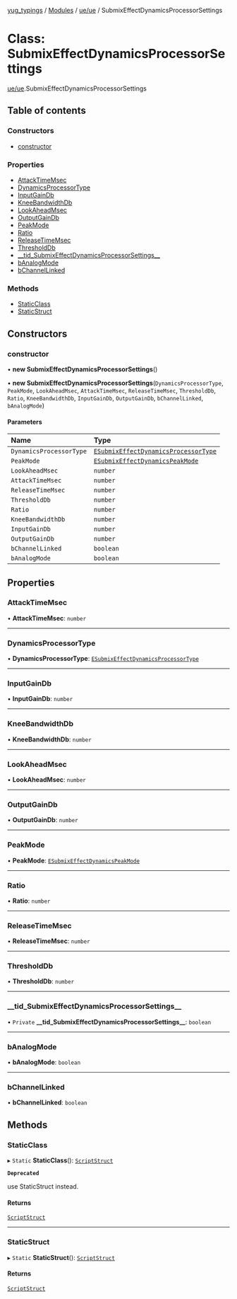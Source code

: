 [yug_typings](../README.md) / [Modules](../modules.md) / [ue/ue](../modules/ue_ue.md) / SubmixEffectDynamicsProcessorSettings

# Class: SubmixEffectDynamicsProcessorSettings

[ue/ue](../modules/ue_ue.md).SubmixEffectDynamicsProcessorSettings

## Table of contents

### Constructors

- [constructor](ue_ue.SubmixEffectDynamicsProcessorSettings.md#constructor)

### Properties

- [AttackTimeMsec](ue_ue.SubmixEffectDynamicsProcessorSettings.md#attacktimemsec)
- [DynamicsProcessorType](ue_ue.SubmixEffectDynamicsProcessorSettings.md#dynamicsprocessortype)
- [InputGainDb](ue_ue.SubmixEffectDynamicsProcessorSettings.md#inputgaindb)
- [KneeBandwidthDb](ue_ue.SubmixEffectDynamicsProcessorSettings.md#kneebandwidthdb)
- [LookAheadMsec](ue_ue.SubmixEffectDynamicsProcessorSettings.md#lookaheadmsec)
- [OutputGainDb](ue_ue.SubmixEffectDynamicsProcessorSettings.md#outputgaindb)
- [PeakMode](ue_ue.SubmixEffectDynamicsProcessorSettings.md#peakmode)
- [Ratio](ue_ue.SubmixEffectDynamicsProcessorSettings.md#ratio)
- [ReleaseTimeMsec](ue_ue.SubmixEffectDynamicsProcessorSettings.md#releasetimemsec)
- [ThresholdDb](ue_ue.SubmixEffectDynamicsProcessorSettings.md#thresholddb)
- [\_\_tid\_SubmixEffectDynamicsProcessorSettings\_\_](ue_ue.SubmixEffectDynamicsProcessorSettings.md#__tid_submixeffectdynamicsprocessorsettings__)
- [bAnalogMode](ue_ue.SubmixEffectDynamicsProcessorSettings.md#banalogmode)
- [bChannelLinked](ue_ue.SubmixEffectDynamicsProcessorSettings.md#bchannellinked)

### Methods

- [StaticClass](ue_ue.SubmixEffectDynamicsProcessorSettings.md#staticclass)
- [StaticStruct](ue_ue.SubmixEffectDynamicsProcessorSettings.md#staticstruct)

## Constructors

### constructor

• **new SubmixEffectDynamicsProcessorSettings**()

• **new SubmixEffectDynamicsProcessorSettings**(`DynamicsProcessorType`, `PeakMode`, `LookAheadMsec`, `AttackTimeMsec`, `ReleaseTimeMsec`, `ThresholdDb`, `Ratio`, `KneeBandwidthDb`, `InputGainDb`, `OutputGainDb`, `bChannelLinked`, `bAnalogMode`)

#### Parameters

| Name | Type |
| :------ | :------ |
| `DynamicsProcessorType` | [`ESubmixEffectDynamicsProcessorType`](../enums/ue_ue.ESubmixEffectDynamicsProcessorType.md) |
| `PeakMode` | [`ESubmixEffectDynamicsPeakMode`](../enums/ue_ue.ESubmixEffectDynamicsPeakMode.md) |
| `LookAheadMsec` | `number` |
| `AttackTimeMsec` | `number` |
| `ReleaseTimeMsec` | `number` |
| `ThresholdDb` | `number` |
| `Ratio` | `number` |
| `KneeBandwidthDb` | `number` |
| `InputGainDb` | `number` |
| `OutputGainDb` | `number` |
| `bChannelLinked` | `boolean` |
| `bAnalogMode` | `boolean` |

## Properties

### AttackTimeMsec

• **AttackTimeMsec**: `number`

___

### DynamicsProcessorType

• **DynamicsProcessorType**: [`ESubmixEffectDynamicsProcessorType`](../enums/ue_ue.ESubmixEffectDynamicsProcessorType.md)

___

### InputGainDb

• **InputGainDb**: `number`

___

### KneeBandwidthDb

• **KneeBandwidthDb**: `number`

___

### LookAheadMsec

• **LookAheadMsec**: `number`

___

### OutputGainDb

• **OutputGainDb**: `number`

___

### PeakMode

• **PeakMode**: [`ESubmixEffectDynamicsPeakMode`](../enums/ue_ue.ESubmixEffectDynamicsPeakMode.md)

___

### Ratio

• **Ratio**: `number`

___

### ReleaseTimeMsec

• **ReleaseTimeMsec**: `number`

___

### ThresholdDb

• **ThresholdDb**: `number`

___

### \_\_tid\_SubmixEffectDynamicsProcessorSettings\_\_

• `Private` **\_\_tid\_SubmixEffectDynamicsProcessorSettings\_\_**: `boolean`

___

### bAnalogMode

• **bAnalogMode**: `boolean`

___

### bChannelLinked

• **bChannelLinked**: `boolean`

## Methods

### StaticClass

▸ `Static` **StaticClass**(): [`ScriptStruct`](ue_ue.ScriptStruct.md)

**`Deprecated`**

use StaticStruct instead.

#### Returns

[`ScriptStruct`](ue_ue.ScriptStruct.md)

___

### StaticStruct

▸ `Static` **StaticStruct**(): [`ScriptStruct`](ue_ue.ScriptStruct.md)

#### Returns

[`ScriptStruct`](ue_ue.ScriptStruct.md)
